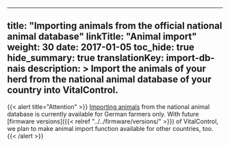 
---
title: "Importing animals from the official national animal database"
linkTitle: "Animal import"
weight: 30
date: 2017-01-05
toc_hide: true
hide_summary: true
translationKey: import-db-nais
description: >
 Import the animals of your herd from the national animal database of your country into VitalControl.
---
{{< alert title="Attention" >}}
[Importing animals](/docs/data-link/hi-tier/tierimport/) from the national animal database is currently available for German farmers only. With future [firmware versions]({{< relref "../../firmware/versions/" >}}) of VitalControl, we plan to make animal import function available for other countries, too. 
{{< /alert >}}
